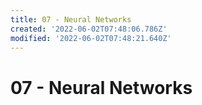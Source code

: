 ```yaml
---
title: 07 - Neural Networks
created: '2022-06-02T07:48:06.786Z'
modified: '2022-06-02T07:48:21.640Z'
---
```


# 07 - Neural Networks
